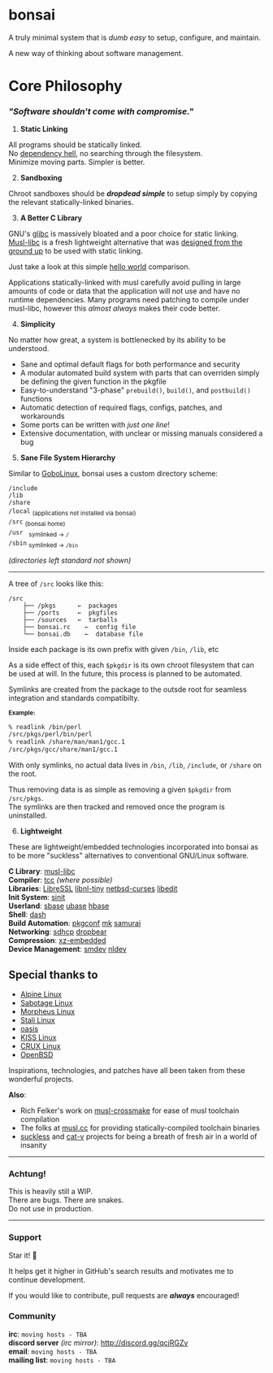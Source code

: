 # bonsai
A truly minimal system that is *dumb easy* to setup, configure, and maintain.

A new way of thinking about software management.

# Core Philosophy

### *"Software shouldn't come with compromise."*

1. **Static Linking**
 
All programs should be statically linked.  
No [dependency hell](http://en.wikipedia.org/wiki/Dependency_hell), no searching through the filesystem.  
Minimize moving parts. Simpler is better.

2. **Sandboxing**

Chroot sandboxes should be ***dropdead simple*** to 
setup simply by copying the relevant statically-linked binaries.  

3. **A Better C Library**

GNU's [glibc](http://www.gnu.org/software/libc) is massively bloated and a poor choice for static linking.  
[Musl-libc](http://musl-libc.org) is a fresh lightweight alternative 
that was [designed from the ground up](https://www.musl-libc.org/intro.html) 
to be used with static linking. 

Just take a look at this simple [hello world](http://0x0.st/zpbd.png) comparison.

Applications statically-linked
with musl carefully avoid pulling in large amounts of code or 
data that the application will not use and have no runtime 
dependencies. Many programs need patching to compile
under musl-libc, however this *almost always* makes their code better.

4. **Simplicity**

No matter how great, a system is bottlenecked by its ability to be understood.

* Sane and optimal default flags for both performance and security
* A modular automated build system with parts that can overriden simply be defining the given function in the pkgfile
* Easy-to-understand "3-phase" `prebuild()`, `build()`, and `postbuild()` functions
* Automatic detection of required flags, configs, patches, and workarounds
* Some ports can be written with *just one line*!
* Extensive documentation, with unclear or missing manuals considered a bug

5. **Sane File System Hierarchy**

Similar to [GoboLinux](https://gobolinux.org/), bonsai uses a custom directory scheme:

`/include`  
`/lib`  
`/share`  
`/local` <sub>(applications not installed via bonsai)</sub>  
`/src` <sub>(bonsai home)</sub>  
`/usr ` <sub>symlinked →   `/`</sub>  
`/sbin` <sub>symlinked → `/bin`</sub>  

*(directories left standard not shown)*

----

A tree of `/src` looks like this:

```
/src
    ├── /pkgs      ←  packages
    ├── /ports     ←  pkgfiles
    ├── /sources   ←  tarballs
    ├── bonsai.rc    ←  config file
    └── bonsai.db    ←  database file
```

Inside each package is its own prefix with given `/bin`, `/lib`, etc

As a side effect of this, each `$pkgdir` is its own chroot filesystem that can
be used at will. In the future, this process is planned to be automated.

Symlinks are created from the package to the outsde root for seamless 
integration and standards compatibilty.

<sub>**Example:**</sub>

```bash
% readlink /bin/perl
/src/pkgs/perl/bin/perl
% readlink /share/man/man1/gcc.1
/src/pkgs/gcc/share/man1/gcc.1
```

With only symlinks, no actual data lives in 
`/bin`, `/lib`, `/include`, or `/share` on the root.

Thus removing data is as simple as removing a given `$pkgdir` from `/src/pkgs`.  
The symlinks are then tracked and removed once the program is uninstalled.

6. **Lightweight**

These are lightweight/embedded technologies incorporated into bonsai as to be more "suckless" alternatives to conventional GNU/Linux software.

**C Library**: [musl-libc](https://www.musl-libc.org/)  
**Compiler**: [tcc](https://bellard.org/tcc) *(where possible)*  
**Libraries**: [LibreSSL](https://www.libressl.org/) [libnl-tiny](https://openwrt.org/docs/techref/libnl#libnl-tiny) [netbsd-curses](https://github.com/sabotage-linux/netbsd-curses) [libedit](http://thrysoee.dk/editline)  
**Init System**: [sinit](https://core.suckless.org/sinit)  
**Userland**: [sbase](http://core.suckless.org/sbase) [ubase](http://core.suckless.org/ubase) [hbase](http://github.com/mitchweaver/hbase)  
**Shell**: [dash](http://gondor.apana.org.au/~herbert/dash)  
**Build Automation**: [pkgconf](http://pkgconf.org/) [mk](https://9fans.github.io/plan9port/unix) [samurai](https://github.com/michaelforney/samurai)  
**Networking**: [sdhcp](http://core.suckless.org/sdhcp) [dropbear](https://matt.ucc.asn.au/dropbear/dropbear.html)  
**Compression**: [xz-embedded](http://tukaani.org/xz/embedded.html)  
**Device Management**: [smdev](http://core.suckless.org/smdev) [nldev](http://git.r-36.net/nldev/)  


## Special thanks to

* [Alpine Linux](https://alpinelinux.org/)
* [Sabotage Linux](https://github.com/sabotage-linux/sabotage)
* [Morpheus Linux](https://morpheus.2f30.org/)
* [Stali Linux](http://sta.li)
* [oasis](https://github.com/michaelforney/oasis)
* [KISS Linux](https://getkiss.org/)
* [CRUX Linux](http://crux.nu)
* [OpenBSD](http://openbsd.org)

Inspirations, technologies, and patches have all been taken
from these wonderful projects.

**Also**:

* Rich Felker's work on [musl-crossmake](https://github.com/richfelker/musl-cross-make) for ease of musl toolchain compilation
* The folks at [musl.cc](musl.cc) for providing statically-compiled toolchain binaries
* [suckless](http://suckless.org) and [cat-v](cat-v.org) projects for being a breath of fresh air in a world of insanity

----

### Achtung!
This is heavily still a WIP.  
There are bugs. There are snakes.  
Do not use in production.  

----

### Support

Star it! 🌟

It helps get it higher in GitHub's search results and motivates 
me to continue development.

If you would like to contribute, pull requests are __*always*__ encouraged!  

### Community 

**irc**: `moving hosts - TBA`  
**discord server** *(irc mirror)*: http://discord.gg/qcjRGZv  
**email**: `moving hosts - TBA`  
**mailing list**: `moving hosts - TBA`
